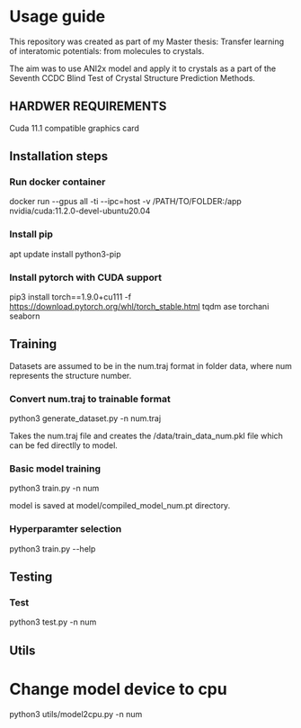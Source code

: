 # Usage guide

This repository was created as part of my Master thesis: Transfer learning of interatomic potentials: from molecules to crystals. 

The aim was to use ANI2x model and apply it to crystals as a part of the Seventh CCDC Blind Test of Crystal
Structure Prediction Methods.  

## HARDWER REQUIREMENTS

Cuda 11.1 compatible graphics card

## Installation steps 

### Run docker container 

docker run  --gpus all   -ti --ipc=host  -v /PATH/TO/FOLDER:/app nvidia/cuda:11.2.0-devel-ubuntu20.04

### Install pip 

apt update install python3-pip

### Install pytorch with CUDA support 

pip3 install torch==1.9.0+cu111 -f https://download.pytorch.org/whl/torch_stable.html tqdm ase torchani seaborn 

## Training

Datasets are assumed to be in the num.traj format in folder data, where num represents the structure number. 

### Convert num.traj to trainable format

python3 generate_dataset.py -n num.traj

Takes the num.traj file and creates the /data/train_data_num.pkl file which can be fed directlly to model.

### Basic model training 

python3 train.py -n num

model is saved at model/compiled_model_num.pt directory.

### Hyperparamter selection

python3 train.py --help

## Testing

### Test

python3 test.py -n num

## Utils

# Change model device to cpu

python3 utils/model2cpu.py -n num



